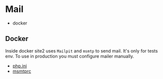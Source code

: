 # Mail

- docker

## Docker

Inside docker site2 uses `Mailpit` and `msmtp` to send mail. It's only for tests env.
To use in production you must configure mailer manually.

- [php.ini](./../../docker/php-fpm/php/conf.d/site2.ini)
- [msmtprc](./../../docker/php-fpm/php/msmtprc)